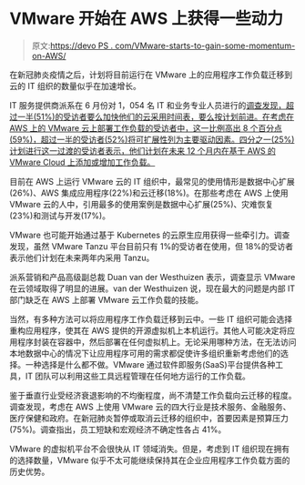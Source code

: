 # VMware 开始在 AWS 上获得一些动力

> 原文:[https://devo PS . com/VMware-starts-to-gain-some-momentum-on-AWS/](https://devops.com/vmware-starts-to-gain-some-momentum-on-aws/)

在新冠肺炎疫情之后，计划将目前运行在 VMware 上的应用程序工作负载迁移到云的 IT 组织的数量似乎在加速增长。

IT 服务提供商派系在 6 月份对 1，054 名 IT 和业务专业人员进行的[调查发现，超过一半(51%)的受访者要么加快他们的云采用时间表，要么按计划前进。在考虑在 AWS 上的 VMware 云上部署工作负载的受访者中，这一比例高出 8 个百分点(59%)，超过一半的受访者(52%)将可扩展性列为主要驱动因素。四分之一(25%)计划进行这一过渡的受访者表示，他们计划在未来 12 个月内在基于 AWS 的 VMware Cloud 上添加或增加工作负载。](https://www.globenewswire.com/news-release/2020/09/01/2086988/0/en/Faction-2020-VMware-Cloud-on-AWS-Market-Survey.html)

目前在 AWS 上运行 VMware 云的 IT 组织中，最常见的使用情形是数据中心扩展(26%)、AWS 集成应用程序(22%)和云迁移(18%)。在那些考虑在 AWS 上使用 VMware 云的人中，引用最多的使用案例是数据中心扩展(25%)、灾难恢复(23%)和测试与开发(17%)。

VMware 也可能开始通过基于 Kubernetes 的云原生应用获得一些牵引力。调查发现，虽然 VMware Tanzu 平台目前只有 1%的受访者在使用，但 18%的受访者表示他们计划在未来两年内采用 Tanzu。

派系营销和产品高级副总裁 Duan van der Westhuizen 表示，调查显示 VMware 在云领域取得了明显的进展。van der Westhuizen 说，现在最大的问题是内部 IT 部门缺乏在 AWS 上部署 VMware 云工作负载的技能。

当然，有多种方法可以将应用程序工作负载迁移到云中。一些 IT 组织可能会选择重构应用程序，使其在 AWS 提供的开源虚拟机上本机运行。其他人可能决定将应用程序封装在容器中，然后部署在任何虚拟机上。无论采用哪种方法，在无法访问本地数据中心的情况下让应用程序可用的需求都促使许多组织重新考虑他们的选择。一种选择是什么都不做。VMware 通过软件即服务(SaaS)平台提供各种工具，IT 团队可以利用这些工具远程管理在任何地方运行的工作负载。

鉴于垂直行业受经济衰退影响的不均衡程度，尚不清楚工作负载向云迁移的程度。调查发现，考虑在 AWS 上使用 VMware 云的四大行业是技术服务、金融服务、医疗保健和政府。在新冠肺炎暂停或取消云迁移的组织中，首要因素是预算压力(75%)。调查指出，员工短缺和宏观经济不确定性各占 41%。

VMware 的虚拟机平台不会很快从 IT 领域消失。但是，考虑到 IT 组织现在拥有的选择数量，VMware 似乎不太可能继续保持其在企业应用程序工作负载方面的历史优势。